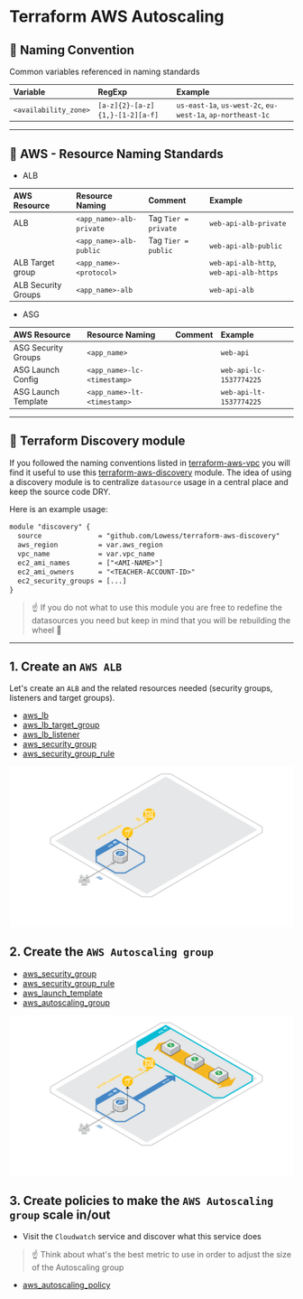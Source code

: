# Terraform AWS Autoscaling

## :triangular_ruler: Naming Convention

Common variables referenced in naming standards

| Variable              | RegExp                          | Example                                                     |
|:----------------------|:--------------------------------|:------------------------------------------------------------|
| `<availability_zone>` | `[a-z]{2}-[a-z]{1,}-[1-2][a-f]` | `us-east-1a`, `us-west-2c`, `eu-west-1a`, `ap-northeast-1c` |

---

## :triangular_ruler: AWS - Resource Naming Standards

* ALB

| AWS Resource        | Resource Naming          | Comment              | Example                                 |
|:--------------------|:-------------------------|:---------------------|:----------------------------------------|
| ALB                 | `<app_name>-alb-private` | Tag `Tier = private` | `web-api-alb-private`                   |
|                     | `<app_name>-alb-public`  | Tag `Tier = public`  | `web-api-alb-public`                    |
| ALB Target group    | `<app_name>-<protocol>`  |                      | `web-api-alb-http`, `web-api-alb-https` |
| ALB Security Groups | `<app_name>-alb`         |                      | `web-api-alb`                           |


* ASG

| AWS Resource        | Resource Naming             | Comment | Example                 |
|:--------------------|:----------------------------|:--------|:------------------------|
| ASG Security Groups | `<app_name>`                |         | `web-api`               |
| ASG Launch Config   | `<app_name>-lc-<timestamp>` |         | `web-api-lc-1537774225` |
| ASG Launch Template | `<app_name>-lt-<timestamp>` |         | `web-api-lt-1537774225` |

---

## :crystal_ball: Terraform Discovery module

If you followed the naming conventions listed in [terraform-aws-vpc](https://github.com/Lowess/terraform-aws-vpc) you will find it useful to use this [terraform-aws-discovery](https://github.com/Lowess/terraform-aws-discovery) module. The idea of using a discovery module is to centralize `datasource` usage in a central place and keep the source code DRY.

Here is an example usage:

```hcl
module "discovery" {
  source              = "github.com/Lowess/terraform-aws-discovery"
  aws_region          = var.aws_region
  vpc_name            = var.vpc_name
  ec2_ami_names       = ["<AMI-NAME>"]
  ec2_ami_owners      = "<TEACHER-ACCOUNT-ID>"
  ec2_security_groups = [...]
}
```

> :point_up: If you do not what to use this module you are free to redefine the datasources you need but keep in mind that you will be rebuilding the wheel :ferris_wheel:

---

## 1. Create an `AWS ALB`

Let's create an `ALB` and the related resources needed (security groups, listeners and target groups).

* [aws_lb](https://www.terraform.io/docs/providers/aws/r/lb.html)
* [aws_lb_target_group](https://www.terraform.io/docs/providers/aws/r/lb_target_group.html)
* [aws_lb_listener](https://www.terraform.io/docs/providers/aws/r/lb_listener.html)
* [aws_security_group](https://www.terraform.io/docs/providers/aws/r/security_group.html)
* [aws_security_group_rule](https://www.terraform.io/docs/providers/aws/r/security_group_rule.html)

![ALB](./docs/1-alb.png)

## 2. Create the `AWS Autoscaling group`

* [aws_security_group](https://www.terraform.io/docs/providers/aws/r/security_group.html)
* [aws_security_group_rule](https://www.terraform.io/docs/providers/aws/r/security_group_rule.html)
* [aws_launch_template](https://www.terraform.io/docs/providers/aws/r/launch_template.html)
* [aws_autoscaling_group](https://www.terraform.io/docs/providers/aws/r/autoscaling_group.html)

![ALB & ASG](./docs/2-alb-asg.png)

## 3. Create policies to make the `AWS Autoscaling group` scale in/out

* Visit the `Cloudwatch` service and discover what this service does

> :point_up: Think about what's the best metric to use in order to adjust the size of the Autoscaling group

* [aws_autoscaling_policy](https://registry.terraform.io/providers/hashicorp/aws/latest/docs/resources/autoscaling_policy)

